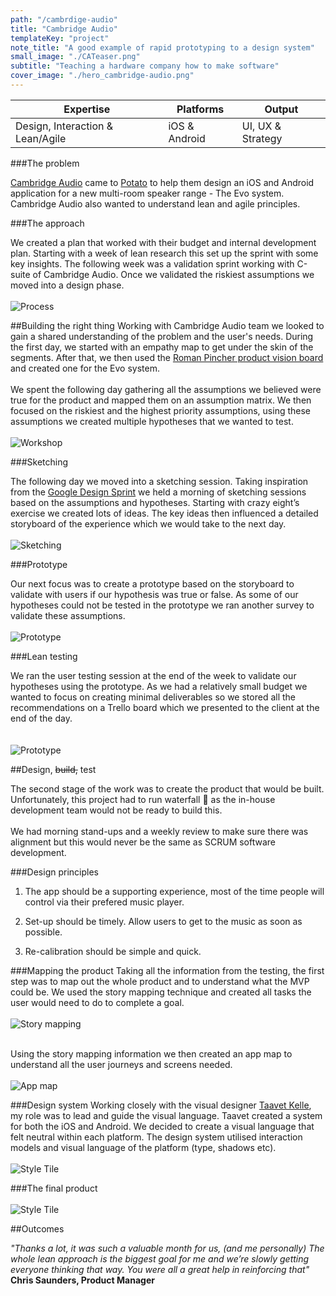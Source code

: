 ```yaml
---
path: "/cambrdige-audio"
title: "Cambridge Audio"
templateKey: "project"
note_title: "A good example of rapid prototyping to a design system"
small_image: "./CATeaser.png"
subtitle: "Teaching a hardware company how to make software"
cover_image: "./hero_cambridge-audio.png"
---
```


| Expertise                        | Platforms     | Output            |
| -------------------------------- | ------------- | ----------------- |
| Design, Interaction & Lean/Agile | iOS & Android | UI, UX & Strategy |

###The problem

[Cambridge Audio](https://www.cambridgeaudio.com/gbr/en) came to [Potato](https://p.ota.to/) to help them design an iOS and Android application for a new multi-room speaker range - The Evo system. Cambridge Audio also wanted to understand lean and agile principles.

###The approach

We created a plan that worked with their budget and internal development plan. Starting with a week of lean research this set up the sprint with some key insights. The following week was a validation sprint working with C-suite of Cambridge Audio. Once we validated the riskiest assumptions we moved into a design phase.
<br><br>
![Process](cambridge-audio-process-01.png)

##Building the right thing
Working with Cambridge Audio team we looked to gain a shared understanding of the problem and the user's needs. During the first day, we started with an empathy map to get under the skin of the segments. After that, we then used the [Roman Pincher product vision board](https://www.romanpichler.com/) and created one for the Evo system.
<br><br>
We spent the following day gathering all the assumptions we believed were true for the product and mapped them on an assumption matrix. We then focused on the riskiest and the highest priority assumptions, using these assumptions we created multiple hypotheses that we wanted to test.
<br><br>
![Workshop](cambrdige_audio_workshop.png)

###Sketching

The following day we moved into a sketching session. Taking inspiration from the [Google Design Sprint](http://www.gv.com/sprint/) we held a morning of sketching sessions based on the assumptions and hypotheses. Starting with crazy eight’s exercise we created lots of ideas. The key ideas then influenced a detailed storyboard of the experience which we would take to the next day.
<br><br>
![Sketching](cambrdige-audio-sketching.jpg)

###Prototype

Our next focus was to create a prototype based on the storyboard to validate with users if our hypothesis was true or false. As some of our hypotheses could not be tested in the prototype we ran another survey to validate these assumptions.
<br><br>
![Prototype](cambridge-audio-prototype.png)

###Lean testing

We ran the user testing session at the end of the week to validate our hypotheses using the prototype. As we had a relatively small budget we wanted to focus on creating minimal deliverables so we stored all the recommendations on a Trello board which we presented to the client at the end of the day.  
<br><br>
![Prototype](cambrdige_audio_trello.png)

##Design, ~~build,~~ test

The second stage of the work was to create the product that would be built. Unfortunately, this project had to run waterfall 🚿 as the in-house development team would not be ready to build this.
<br><br>
We had morning stand-ups and a weekly review to make sure there was alignment but this would never be the same as SCRUM software development.

###Design principles

1. The app should be a supporting experience, most of the time people will control via their prefered music player.

2. Set-up should be timely. Allow users to get to the music as soon as possible.

3. Re-calibration should be simple and quick.

###Mapping the product
Taking all the information from the testing, the first step was to map out the whole product and to understand what the MVP could be. We used the story mapping technique and created all tasks the user would need to do to complete a goal.
<br><br>
![Story mapping](cambridge-audio-story-mapping.jpeg)
<br><br>

Using the story mapping information we then created an app map to understand all the user journeys and screens needed.<br><br>
![App map](cambridge-audio-app-map.png)

###Design system
Working closely with the visual designer [Taavet Kelle](http://taavetkelle.co.uk/), my role was to lead and guide the visual language. Taavet created a system for both the iOS and Android. We decided to create a visual language that felt neutral within each platform. The design system utilised interaction models and visual language of the platform (type, shadows etc).
<br><br>
![Style Tile](cambridge-visual-langague.png)

###The final product
<br><br>
![Style Tile](Cambridge-audio-screens.png)

##Outcomes

_"Thanks a lot, it was such a valuable month for us, (and me personally) The whole lean approach is the biggest goal for me and we’re slowly getting everyone thinking that way. You were all a great help in reinforcing that"_ <br>**Chris Saunders, Product Manager**
